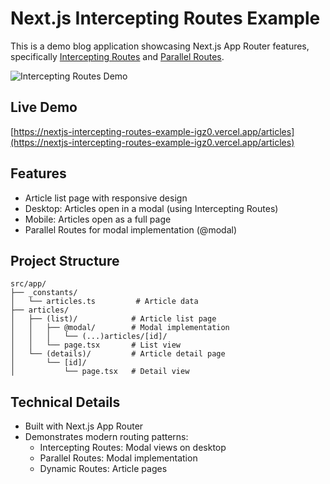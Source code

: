 # Next.js Intercepting Routes Example

This is a demo blog application showcasing Next.js App Router features, specifically [Intercepting Routes](https://nextjs.org/docs/app/building-your-application/routing/intercepting-routes) and [Parallel Routes](https://nextjs.org/docs/app/building-your-application/routing/parallel-routes).

![Intercepting Routes Demo](https://github.com/user-attachments/assets/2792fb75-c32f-4962-b7fe-3852358b033d)

## Live Demo

[https://nextjs-intercepting-routes-example-igz0.vercel.app/articles](https://nextjs-intercepting-routes-example-igz0.vercel.app/articles)

## Features

- Article list page with responsive design
- Desktop: Articles open in a modal (using Intercepting Routes)
- Mobile: Articles open as a full page
- Parallel Routes for modal implementation (@modal)

## Project Structure

```
src/app/
├── _constants/
│   └── articles.ts         # Article data
├── articles/
│   ├── (list)/            # Article list page
│   │   ├── @modal/        # Modal implementation
│   │   │   └── (...)articles/[id]/
│   │   └── page.tsx       # List view
│   └── (details)/         # Article detail page
│       └── [id]/
│           └── page.tsx   # Detail view
```

## Technical Details

- Built with Next.js App Router
- Demonstrates modern routing patterns:
  - Intercepting Routes: Modal views on desktop
  - Parallel Routes: Modal implementation
  - Dynamic Routes: Article pages
